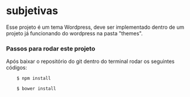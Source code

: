 # subjetivas
Esse projeto é um tema Wordpress, deve ser implementado dentro de um projeto já funcionando
do wordpress na pasta "themes".

<h3>Passos para rodar este projeto</h3>

Após baixar o repositório do git dentro do terminal rodar os seguintes códigos:

		$ npm install

		$ bower install
